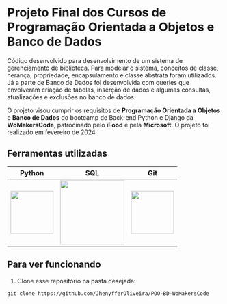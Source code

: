 ﻿# Projeto Final dos Cursos de Programação Orientada a Objetos e Banco de Dados
 
Código desenvolvido para desenvolvimento de um sistema de gerenciamento de biblioteca. Para modelar o sistema, conceitos de classe, herança, propriedade, encapsulamento e classe abstrata foram utilizados. Já a parte de Banco de Dados foi desenvolvida com queries que envolveram criação de tabelas, inserção de dados e algumas consultas, atualizações e exclusões no banco de dados.

O projeto visou cumprir os requisitos de **Programação Orientada a Objetos** e **Banco de Dados** do bootcamp de Back-end Python e Django da **WoMakersCode**, patrocinado pelo **iFood** e pela **Microsoft**. O projeto foi realizado em fevereiro de 2024.


## Ferramentas utilizadas

| Python | SQL | Git | 
| ------ | --- | --- | 
| <img src="https://s3.dualstack.us-east-2.amazonaws.com/pythondotorg-assets/media/files/python-logo-only.svg" width="100"> | <img src="https://upload.wikimedia.org/wikipedia/commons/8/87/Sql_data_base_with_logo.png" width="150"> | <img src="https://upload.wikimedia.org/wikipedia/commons/c/c2/GitHub_Invertocat_Logo.svg" width="100"> |

## Para ver funcionando

1.  Clone esse repositório na pasta desejada:
~~~
git clone https://github.com/JhenyfferOliveira/POO-BD-WoMakersCode
~~~
